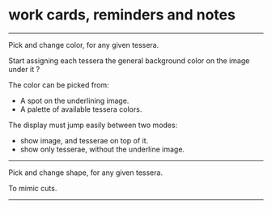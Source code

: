 # work cards, reminders and notes

----

Pick and change color, for any given tessera. 

Start assigning each tessera the general background color on the image under it ?

The color can be picked from:
- A spot on the underlining image.
- A palette of available tessera colors.

The display must jump easily between two modes:
- show image, and tesserae on top of it.
- show only tesserae, without the underline image.

----

Pick and change shape, for any given tessera. 

To mimic cuts.

----


